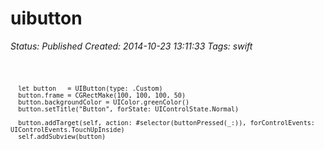 # uibutton

_Status: Published_
_Created: 2014-10-23 13:11:33_
_Tags: swift_

<code>
    
      let button   = UIButton(type: .Custom)
      button.frame = CGRectMake(100, 100, 100, 50)
      button.backgroundColor = UIColor.greenColor()
      button.setTitle("Button", forState: UIControlState.Normal)
      
      button.addTarget(self, action: #selector(buttonPressed(_:)), forControlEvents: UIControlEvents.TouchUpInside)
      self.addSubview(button)
<code>
